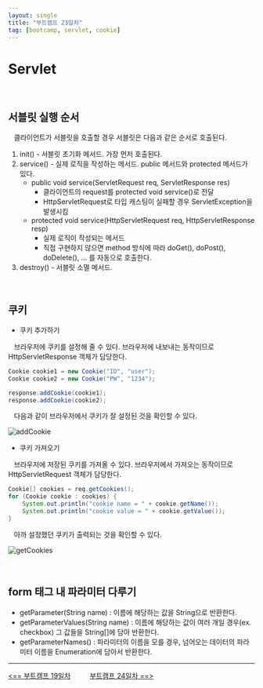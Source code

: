 ```yaml
---
layout: single
title: "부트캠프 23일차"
tag: [bootcamp, servlet, cookie]
---
```


# Servlet

<br>

## 서블릿 실행 순서

&nbsp;&nbsp; 클라이언트가 서블릿을 호출할 경우 서블릿은 다음과 같은 순서로 호출된다.

1. init() - 서블릿 초기화 메서드. 가장 먼저 호출된다.
2. service() - 실제 로직을 작성하는 메서드. public 메서드와 protected 메서드가 있다.
   - public void service(ServletRequest req, ServletResponse res)  
     - 클라이언트의 request를 protected void service()로 전달
     - HttpServletRequest로 타입 캐스팅이 실패할 경우 ServletException을 발생시킴
   - protected void service(HttpServletRequest req, HttpServletResponse resp)
     - 실제 로직이 작성되는 메서드
     - 직접 구현하지 않으면 method 방식에 따라 doGet(), doPost(), doDelete(), ... 를 자동으로 호출한다.
3. destroy() - 서블릿 소멸 메서드.

<br>

## 쿠키

- 쿠키 추가하기
  
&nbsp;&nbsp; 브라우저에 쿠키를 설정해 줄 수 있다. 브라우저에 내보내는 동작이므로 HttpServletResponse 객체가 담당한다.

```java
Cookie cookie1 = new Cookie("ID", "user");
Cookie cookie2 = new Cookie("PW", "1234");

response.addCookie(cookie1);
response.addCookie(cookie2);
```

&nbsp;&nbsp; 다음과 같이 브라우저에서 쿠키가 잘 설정된 것을 확인할 수 있다.

![addCookie](./../images/day23/쿠키%20추가.png)

- 쿠키 가져오기

&nbsp;&nbsp; 브라우저에 저장된 쿠키를 가져올 수 있다. 브라우저에서 가져오는 동작이므로 HttpServletRequest 객체가 담당한다.

```java
Cookie[] cookies = req.getCookies();
for (Cookie cookie : cookies) {
    System.out.println("cookie name = " + cookie.getName());
    System.out.println("cookie value = " + cookie.getValue());
}
```

&nbsp;&nbsp; 아까 설정했던 쿠키가 출력되는 것을 확인할 수 있다.

![getCookies](./../images/day23/쿠키%20가져오기.png)

<br>

## form 태그 내 파라미터 다루기

- getParameter(String name) : 이름에 해당하는 값을 String으로 반환한다.
- getParameterValues(String name) : 이름에 해당하는 값이 여러 개일 경우(ex. checkbox) 그 값들을 String[]에 담아 반환한다.
- getParameterNames() : 파라미터의 이름을 모를 경우, 넘어오는 데이터의 파라미터 이름을 Enumeration<String>에 담아서 반환한다.

---
[<== 부트캠프 19일차](/bootcamp-miniproject2-best_board) &nbsp;&nbsp;&nbsp;&nbsp;&nbsp;&nbsp;&nbsp;&nbsp; [부트캠프 24일차 ==>](/bootcamp-day24)